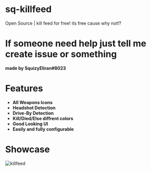# sq-killfeed
Open Source | kill feed for free! its free cause why not!?
# If someone need help just tell me create issue or something
**made by SquizyEliran#8023**
# Features
- **All Weapons Icons**
- **Headshot Detection**
- **Drive-By Detection**
- **Kill/Died/Else diffrent colors**
- **Good Looking UI**
- **Easily and fully configurable**
# Showcase
![killfeed](https://i.gyazo.com/2ba6e0b1a6f938ead3458440cf233033.png)
